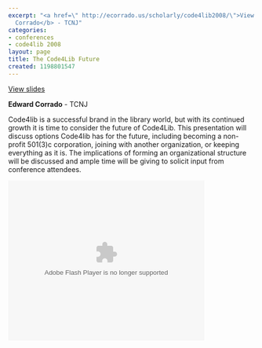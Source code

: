```yaml
---
excerpt: "<a href=\" http://ecorrado.us/scholarly/code4lib2008/\">View slides</a>\r\n\r\n<b>Edward
  Corrado</b> - TCNJ"
categories:
- conferences
- code4lib 2008
layout: page
title: The Code4Lib Future
created: 1198801547
---
```

<a href=" http://ecorrado.us/scholarly/code4lib2008/">View slides</a>

<b>Edward Corrado</b> - TCNJ<br />

Code4lib is a successful brand in the library world, but with its continued growth it is time to consider the future of Code4Lib. This presentation will discuss options Code4lib has for the future, including becoming a non-profit 501(3)c corporation, joining with another organization, or keeping everything as it is. The implications of forming an organizational structure will be discussed and ample time will be giving to solicit input from conference attendees.

<embed style="width:400px; height:326px;" id="VideoPlayback" type="application/x-shockwave-flash" src="http://video.google.com/googleplayer.swf?docId=-5064023872592524712&hl=en" flashvars=""> </embed>
